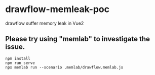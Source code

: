 # drawflow-memleak-poc
drawflow suffer memory leak in Vue2

## Please try using "memlab" to investigate the issue.
```
npm install
npm run serve
npx memlab run --scenario .memlab/drawflow.memlab.js
```
